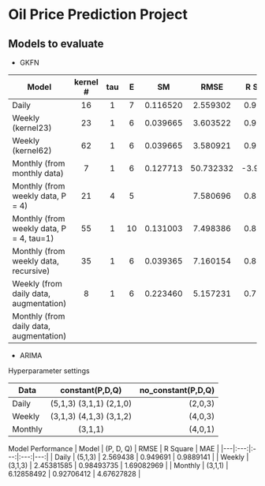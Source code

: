 # Oil Price Prediction Project


## Models to evaluate

-  GKFN

| Model  | kernel # | tau | E | SM |  RMSE | R Square |  MAE |
|---|:---:|:---:|:---:|:---:|:---:|:---:|---:|
| Daily | 16 | 1 | 7 | 0.116520 | 2.559302 | 0.950088 | 1.372816 |
| Weekly (kernel23) | 23 | 1 | 6 | 0.039665 | 3.603522 | 0.967516 | 2.479014 |
| Weekly (kernel62) | 62 | 1 | 6 | 0.039665 | 3.580921  | 0.967922 | 2.483029 |
| Monthly (from monthly data) | 7 | 1 | 6 | 0.127713 | 50.732332 | -3.976902 | 36.233607 |
| Monthly (from weekly data, P = 4) | 21 | 4 | 5 | | 7.580696 | 0.856241 | 5.441237 |
| Monthly (from weekly data, P = 4, tau=1) | 55 | 1 | 10 | 0.131003 | 7.498386 | 0.859346 | 5.305326 |
| Monthly (from weekly data, recursive) | 35 | 1 | 6 | 0.039365 | 7.160154 | 0.871749 | 5.282052 | 
| Weekly (from daily data, augmentation) | 8 | 1 | 6 | 0.223460 | 5.157231 | 0.797327 | 3.303789 |
| Monthly (from daily data, augmentation) |  |  |  |  | | | |

- ARIMA

Hyperparameter settings

| Data  | constant(P,D,Q) | no_constant(P,D,Q)|
|---|:---:|---:|
| Daily | (5,1,3) (3,1,1) (2,1,0) | (2,0,3) |
| Weekly | (3,1,3) (4,1,3) (3,1,2) | (4,0,3) | 
| Monthly | (3,1,1) | (4,0,1) |


Model Performance
| Model  | (P, D, Q) | RMSE | R Square |  MAE |
|---|:---:|:---:|:---:|---:|
| Daily | (5,1,3) | 2.569438 | 0.949691 | 0.9889141 |
| Weekly | (3,1,3) | 2.45381585 | 0.98493735 | 1.69082969 |
| Monthly | (3,1,1) | 6.12858492 | 0.92706412 | 4.67627828 |
